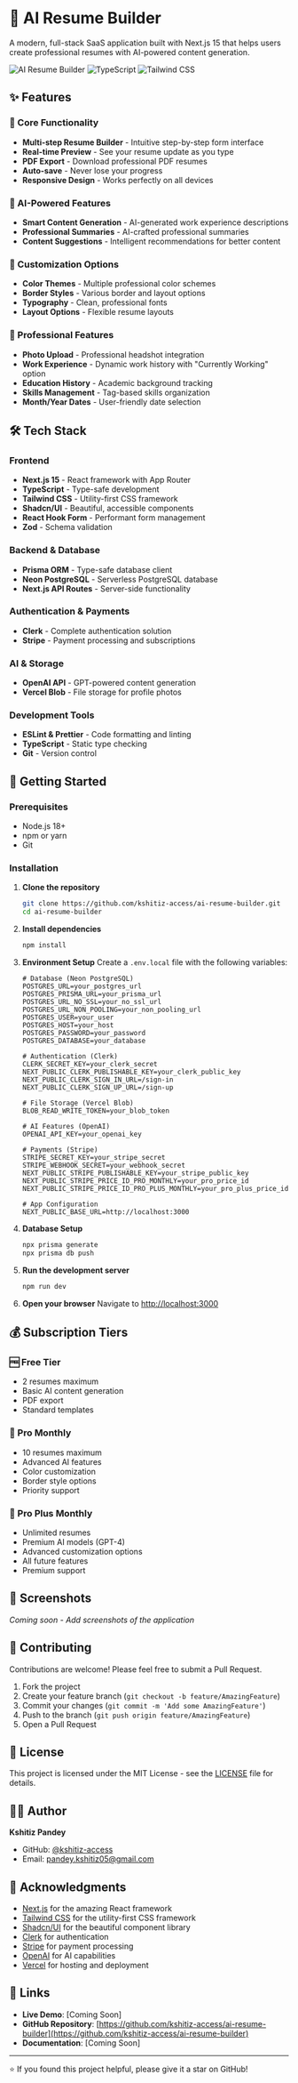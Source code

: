 # 🚀 AI Resume Builder

A modern, full-stack SaaS application built with Next.js 15 that helps users create professional resumes with AI-powered content generation.

![AI Resume Builder](https://img.shields.io/badge/Next.js-15-black?style=for-the-badge&logo=next.js)
![TypeScript](https://img.shields.io/badge/TypeScript-007ACC?style=for-the-badge&logo=typescript&logoColor=white)
![Tailwind CSS](https://img.shields.io/badge/Tailwind_CSS-38B2AC?style=for-the-badge&logo=tailwind-css&logoColor=white)

## ✨ Features

### 🎯 Core Functionality
- **Multi-step Resume Builder** - Intuitive step-by-step form interface
- **Real-time Preview** - See your resume update as you type
- **PDF Export** - Download professional PDF resumes
- **Auto-save** - Never lose your progress
- **Responsive Design** - Works perfectly on all devices

### 🤖 AI-Powered Features
- **Smart Content Generation** - AI-generated work experience descriptions
- **Professional Summaries** - AI-crafted professional summaries
- **Content Suggestions** - Intelligent recommendations for better content

### 🎨 Customization Options
- **Color Themes** - Multiple professional color schemes
- **Border Styles** - Various border and layout options
- **Typography** - Clean, professional fonts
- **Layout Options** - Flexible resume layouts

### 💼 Professional Features
- **Photo Upload** - Professional headshot integration
- **Work Experience** - Dynamic work history with "Currently Working" option
- **Education History** - Academic background tracking
- **Skills Management** - Tag-based skills organization
- **Month/Year Dates** - User-friendly date selection

## 🛠️ Tech Stack

### Frontend
- **Next.js 15** - React framework with App Router
- **TypeScript** - Type-safe development
- **Tailwind CSS** - Utility-first CSS framework
- **Shadcn/UI** - Beautiful, accessible components
- **React Hook Form** - Performant form management
- **Zod** - Schema validation

### Backend & Database
- **Prisma ORM** - Type-safe database client
- **Neon PostgreSQL** - Serverless PostgreSQL database
- **Next.js API Routes** - Server-side functionality

### Authentication & Payments
- **Clerk** - Complete authentication solution
- **Stripe** - Payment processing and subscriptions

### AI & Storage
- **OpenAI API** - GPT-powered content generation
- **Vercel Blob** - File storage for profile photos

### Development Tools
- **ESLint & Prettier** - Code formatting and linting
- **TypeScript** - Static type checking
- **Git** - Version control

## 🚀 Getting Started

### Prerequisites
- Node.js 18+ 
- npm or yarn
- Git

### Installation

1. **Clone the repository**
   ```bash
   git clone https://github.com/kshitiz-access/ai-resume-builder.git
   cd ai-resume-builder
   ```

2. **Install dependencies**
   ```bash
   npm install
   ```

3. **Environment Setup**
   Create a `.env.local` file with the following variables:
   ```env
   # Database (Neon PostgreSQL)
   POSTGRES_URL=your_postgres_url
   POSTGRES_PRISMA_URL=your_prisma_url
   POSTGRES_URL_NO_SSL=your_no_ssl_url
   POSTGRES_URL_NON_POOLING=your_non_pooling_url
   POSTGRES_USER=your_user
   POSTGRES_HOST=your_host
   POSTGRES_PASSWORD=your_password
   POSTGRES_DATABASE=your_database

   # Authentication (Clerk)
   CLERK_SECRET_KEY=your_clerk_secret
   NEXT_PUBLIC_CLERK_PUBLISHABLE_KEY=your_clerk_public_key
   NEXT_PUBLIC_CLERK_SIGN_IN_URL=/sign-in
   NEXT_PUBLIC_CLERK_SIGN_UP_URL=/sign-up

   # File Storage (Vercel Blob)
   BLOB_READ_WRITE_TOKEN=your_blob_token

   # AI Features (OpenAI)
   OPENAI_API_KEY=your_openai_key

   # Payments (Stripe)
   STRIPE_SECRET_KEY=your_stripe_secret
   STRIPE_WEBHOOK_SECRET=your_webhook_secret
   NEXT_PUBLIC_STRIPE_PUBLISHABLE_KEY=your_stripe_public_key
   NEXT_PUBLIC_STRIPE_PRICE_ID_PRO_MONTHLY=your_pro_price_id
   NEXT_PUBLIC_STRIPE_PRICE_ID_PRO_PLUS_MONTHLY=your_pro_plus_price_id

   # App Configuration
   NEXT_PUBLIC_BASE_URL=http://localhost:3000
   ```

4. **Database Setup**
   ```bash
   npx prisma generate
   npx prisma db push
   ```

5. **Run the development server**
   ```bash
   npm run dev
   ```

6. **Open your browser**
   Navigate to [http://localhost:3000](http://localhost:3000)

## 💰 Subscription Tiers

### 🆓 Free Tier
- 2 resumes maximum
- Basic AI content generation
- PDF export
- Standard templates

### 💎 Pro Monthly
- 10 resumes maximum
- Advanced AI features
- Color customization
- Border style options
- Priority support

### 🚀 Pro Plus Monthly
- Unlimited resumes
- Premium AI models (GPT-4)
- Advanced customization options
- All future features
- Premium support

## 📱 Screenshots

*Coming soon - Add screenshots of the application*

## 🤝 Contributing

Contributions are welcome! Please feel free to submit a Pull Request.

1. Fork the project
2. Create your feature branch (`git checkout -b feature/AmazingFeature`)
3. Commit your changes (`git commit -m 'Add some AmazingFeature'`)
4. Push to the branch (`git push origin feature/AmazingFeature`)
5. Open a Pull Request

## 📄 License

This project is licensed under the MIT License - see the [LICENSE](LICENSE) file for details.

## 👨‍💻 Author

**Kshitiz Pandey**
- GitHub: [@kshitiz-access](https://github.com/kshitiz-access)
- Email: pandey.kshitiz05@gmail.com

## 🙏 Acknowledgments

- [Next.js](https://nextjs.org/) for the amazing React framework
- [Tailwind CSS](https://tailwindcss.com/) for the utility-first CSS framework
- [Shadcn/UI](https://ui.shadcn.com/) for the beautiful component library
- [Clerk](https://clerk.com/) for authentication
- [Stripe](https://stripe.com/) for payment processing
- [OpenAI](https://openai.com/) for AI capabilities
- [Vercel](https://vercel.com/) for hosting and deployment

## 🔗 Links

- **Live Demo**: [Coming Soon]
- **GitHub Repository**: [https://github.com/kshitiz-access/ai-resume-builder](https://github.com/kshitiz-access/ai-resume-builder)
- **Documentation**: [Coming Soon]

---

⭐ If you found this project helpful, please give it a star on GitHub!
